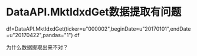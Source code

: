 # DataAPI.MktIdxdGet数据提取有问题

df=DataAPI.MktIdxdGet(ticker=u"000002",beginDate=u"20170101",endDate=u"20170422",pandas="1")
df

为什么数据提取出来不对？